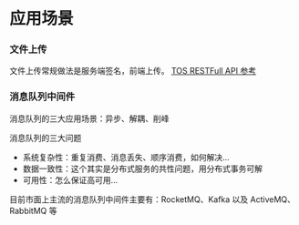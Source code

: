# 应用场景


### 文件上传

文件上传常规做法是服务端签名，前端上传。 [TOS RESTFull API 参考](wiki/wikcnfItA1wvKRe7v2gaQk87ppc#QPmsFf)


### 消息队列中间件

消息队列的三大应用场景：异步、解耦、削峰

消息队列的三大问题
* 系统复杂性：重复消费、消息丢失、顺序消费，如何解决...
* 数据一致性：这个其实是分布式服务的共性问题，用分布式事务可解
* 可用性：怎么保证高可用...

目前市面上主流的消息队列中间件主要有：RocketMQ、Kafka 以及 ActiveMQ、RabbitMQ 等





